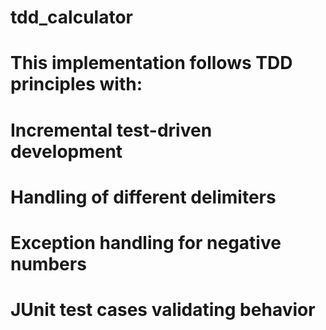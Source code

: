 # tdd_calculator

# This implementation follows TDD principles with:

# Incremental test-driven development
# Handling of different delimiters
# Exception handling for negative numbers
# JUnit test cases validating behavior